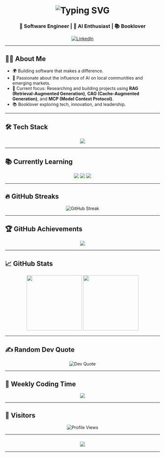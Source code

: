<h1 align="center">
  <img src="https://readme-typing-svg.herokuapp.com?font=Righteous&size=40&center=true&vCenter=true&width=500&height=70&duration=4000&lines=Hi+There!+👋;+I'm+Abebe+Biru!" alt="Typing SVG" />
</h1>

<h3 align="center">🚀 Software Engineer | 🤖 AI Enthusiast | 📚 Booklover</h3>

<p align="center">
  <a href="https://linkedin.com/in/abebe-biru" target="_blank">
    <img src="https://img.shields.io/badge/-LinkedIn-0077B5?style=for-the-badge&logo=linkedin&logoColor=white" alt="LinkedIn">
  </a>
</p>

---

## 🧑‍💻 About Me

- 🌍 Building software that makes a difference.
- 🤖 Passionate about the influence of AI on local communities and emerging markets.
- 🎯 Current focus: Researching and building projects using **RAG (Retrieval-Augmented Generation)**, **CAG (Cache-Augmented Generation)**, and **MCP (Model Context Protocol)**.
- 📚 Booklover exploring tech, innovation, and leadership.
---

## 🛠️ Tech Stack

<p align="center">
  <img src="https://skillicons.dev/icons?i=js,ts,react,nextjs,python,php,laravel,html,css,git,github" />
</p>

---

## 📚 Currently Learning

<p align="center">
  <img src="https://img.shields.io/badge/Learning-RAG-blue?style=for-the-badge" />
  <img src="https://img.shields.io/badge/Learning-CAG-green?style=for-the-badge" />
  <img src="https://img.shields.io/badge/Learning-MCP-purple?style=for-the-badge" />
</p>

---

## 🔥 GitHub Streaks

<p align="center">
  <img src="https://github-readme-streak-stats.herokuapp.com/?user=Abebe-Biru&theme=tokyonight_duo&hide_border=true" alt="GitHub Streak" />
</p>

---

## 🏆 GitHub Achievements

<p align="center">
  <img src="https://github-profile-trophy.vercel.app/?username=Abebe-Biru&theme=onestar&no-frame=true&row=2&column=3" />
</p>

---

## 📈 GitHub Stats

<p align="center">
  <img src="https://github-readme-stats.vercel.app/api?username=Abebe-Biru&show_icons=true&theme=tokyonight&hide_border=true&count_private=true" height="180em" />
  <img src="https://github-readme-stats.vercel.app/api/top-langs/?username=Abebe-Biru&layout=compact&langs_count=8&theme=tokyonight&hide_border=true" height="180em"/>
</p>

---

## ✍️ Random Dev Quote

<p align="center">
  <img src="https://quotes-github-readme.vercel.app/api?type=horizontal&theme=dark" alt="Dev Quote" />
</p>

---

## 📅 Weekly Coding Time

<!-- You need Wakatime for this -->
<p align="center">
  <img src="https://github-readme-stats.vercel.app/api/wakatime?username=abebe_biru&theme=tokyonight&layout=compact" />
</p>

---

## 🌟 Visitors

<p align="center">
  <img src="https://komarev.com/ghpvc/?username=Abebe-Biru&style=flat-square&color=brightgreen" alt="Profile Views"/>
</p>

---

<h3 align="center">
  <img src="https://readme-typing-svg.herokuapp.com/?font=Righteous&size=25&center=true&vCenter=true&width=500&height=70&duration=4000&lines=🎉+Glad+you're+here!+🤗;🎉+እዚህ+በመምጣትህ/ሽ+ደስ+ብሎኛል!+🤗">
</h3>

---

